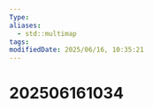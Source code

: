 ```yaml
---
Type: 
aliases:
  - std::multimap
tags: 
modifiedDate: 2025/06/16, 10:35:21
---
```


# 202506161034
